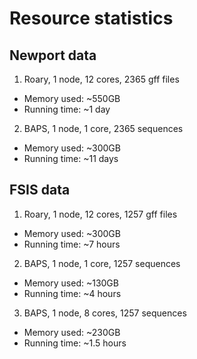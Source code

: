 # Resource statistics

## Newport data

1. Roary, 1 node, 12 cores, 2365 gff files
* Memory used: ~550GB
* Running time: ~1 day
2. BAPS, 1 node, 1 core, 2365 sequences
* Memory used: ~300GB
* Running time: ~11 days

## FSIS data

1. Roary, 1 node, 12 cores, 1257 gff files
* Memory used: ~300GB
* Running time: ~7 hours
2. BAPS, 1 node, 1 core, 1257 sequences
* Memory used: ~130GB
* Running time: ~4 hours
3. BAPS, 1 node, 8 cores, 1257 sequences
* Memory used: ~230GB
* Running time: ~1.5 hours
